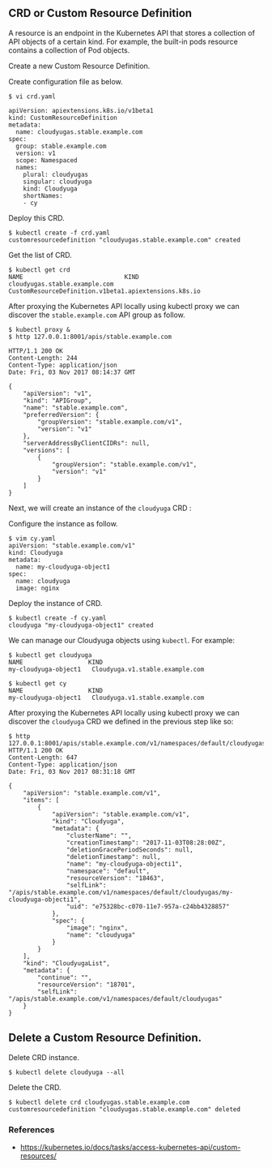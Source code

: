 ## CRD or Custom Resource Definition
A resource is an endpoint in the Kubernetes API that stores a collection of API objects of a certain kind. For example, the built-in pods resource contains a collection of Pod objects.




Create a new Custom Resource Definition.

Create configuration file as below.
```
$ vi crd.yaml

apiVersion: apiextensions.k8s.io/v1beta1
kind: CustomResourceDefinition
metadata:
  name: cloudyugas.stable.example.com
spec:
  group: stable.example.com
  version: v1
  scope: Namespaced
  names:
    plural: cloudyugas
    singular: cloudyuga
    kind: Cloudyuga
    shortNames:
    - cy
```

Deploy this CRD.
```
$ kubectl create -f crd.yaml 
customresourcedefinition "cloudyugas.stable.example.com" created
```

Get the list of CRD.
```
$ kubectl get crd
NAME                            KIND
cloudyugas.stable.example.com   CustomResourceDefinition.v1beta1.apiextensions.k8s.io
```

After proxying the Kubernetes API locally using kubectl proxy we can discover the `stable.example.com` API group as follow.
```
$ kubectl proxy &
$ http 127.0.0.1:8001/apis/stable.example.com

HTTP/1.1 200 OK
Content-Length: 244
Content-Type: application/json
Date: Fri, 03 Nov 2017 08:14:37 GMT

{
    "apiVersion": "v1", 
    "kind": "APIGroup", 
    "name": "stable.example.com", 
    "preferredVersion": {
        "groupVersion": "stable.example.com/v1", 
        "version": "v1"
    }, 
    "serverAddressByClientCIDRs": null, 
    "versions": [
        {
            "groupVersion": "stable.example.com/v1", 
            "version": "v1"
        }
    ]
}
```

Next, we will create an instance of the `cloudyuga` CRD :

Configure the instance as follow.
```
$ vim cy.yaml
apiVersion: "stable.example.com/v1"
kind: Cloudyuga
metadata:
  name: my-cloudyuga-object1
spec:
  name: cloudyuga
  image: nginx

```

Deploy the instance of CRD.
```
$ kubectl create -f cy.yaml 
cloudyuga "my-cloudyuga-object1" created
```

We can manage our Cloudyuga objects using `kubectl`. For example:
```
$ kubectl get cloudyuga
NAME                  KIND
my-cloudyuga-object1   Cloudyuga.v1.stable.example.com

$ kubectl get cy
NAME                  KIND
my-cloudyuga-object1   Cloudyuga.v1.stable.example.com
```

After proxying the Kubernetes API locally using kubectl proxy we can discover the `cloudyuga` CRD we defined in the previous step like so:
```
$ http 127.0.0.1:8001/apis/stable.example.com/v1/namespaces/default/cloudyugas
HTTP/1.1 200 OK
Content-Length: 647
Content-Type: application/json
Date: Fri, 03 Nov 2017 08:31:18 GMT

{
    "apiVersion": "stable.example.com/v1", 
    "items": [
        {
            "apiVersion": "stable.example.com/v1", 
            "kind": "Cloudyuga", 
            "metadata": {
                "clusterName": "", 
                "creationTimestamp": "2017-11-03T08:28:00Z", 
                "deletionGracePeriodSeconds": null, 
                "deletionTimestamp": null, 
                "name": "my-cloudyuga-objecti1", 
                "namespace": "default", 
                "resourceVersion": "18463", 
                "selfLink": "/apis/stable.example.com/v1/namespaces/default/cloudyugas/my-cloudyuga-objecti1", 
                "uid": "e75328bc-c070-11e7-957a-c24bb4328857"
            }, 
            "spec": {
                "image": "nginx", 
                "name": "cloudyuga"
            }
        }
    ], 
    "kind": "CloudyugaList", 
    "metadata": {
        "continue": "", 
        "resourceVersion": "18701", 
        "selfLink": "/apis/stable.example.com/v1/namespaces/default/cloudyugas"
    }
}
```
## Delete a Custom Resource Definition.

Delete CRD instance.
```
$ kubectl delete cloudyuga --all
```

Delete the  CRD.
```
$ kubectl delete crd cloudyugas.stable.example.com
customresourcedefinition "cloudyugas.stable.example.com" deleted
```

### References
- https://kubernetes.io/docs/tasks/access-kubernetes-api/custom-resources/
